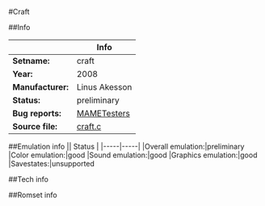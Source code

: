 #Craft

##Info

||Info|
|-----|-----|
|**Setname:**|craft
|**Year:**|2008
|**Manufacturer:**|Linus Akesson
|**Status:**|preliminary
|**Bug reports:**|[MAMETesters](http://mametesters.org/view_all_set.php?type=1&temporary=y&search=craft.c)
|**Source file:**|[craft.c](https://github.com/mamedev/mame/blob/master/src/mess/drivers/craft.c)

##Emulation info
|| Status |
|-----|-----|
|Overall emulation:|preliminary
|Color emulation:|good
|Sound emulation:|good
|Graphics emulation:|good
|Savestates:|unsupported

##Tech info

##Romset info

<!--- START OF EDITED COMMENT DO NOT TOUCH TEXT ABOVE-->
